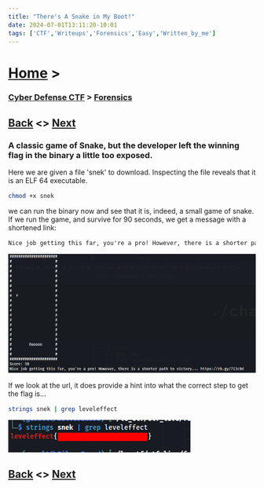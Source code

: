 ```yaml
---
title: "There's A Snake in My Boot!"
date: 2024-07-01T13:11:20-10:01
tags: ['CTF','Writeups','Forensics','Easy','Written_by_me']
---
```



# [Home](https://jjolley91.github.io/blog/) >

###  [Cyber Defense CTF](https://jjolley91.github.io/blog/level_effect_cyber_defense_ctf_2024/) >  [Forensics](https://jjolley91.github.io/blog/level_effect_cyber_defense_ctf_2024/Forensics/)

## [Back](https://jjolley91.github.io/blog/level_effect_cyber_defense_ctf_2024/Forensics/thats_epoch)  <> [Next](https://jjolley91.github.io/blog/level_effect_cyber_defense_ctf_2024/Forensics/double_take)

### A classic game of Snake, but the developer left the winning flag in the binary a little too exposed.


Here we are given a file 'snek' to download. Inspecting the file reveals that it is an ELF 64 executable.
```bash	
chmod +x snek
```
we can run the binary now and see that it is, indeed, a small game of snake. If we run the game, and survive for 90 seconds, we get a message with a shortened link: 

```txt
Nice job getting this far, you're a pro! However, there is a shorter path to victory... https://rb.gy/7i3c9d
``` 
![snek_1](https://github.com/jjolley91/blog/blob/main/static/le_ctf_24/snek_1.png?raw=true)

If we look at the url, it does provide a hint into what the correct step to get the flag is...

```bash
strings snek | grep leveleffect
```

![snek_2](https://github.com/jjolley91/blog/blob/main/static/le_ctf_24/snek_2.png?raw=true)

## [Back](https://jjolley91.github.io/blog/level_effect_cyber_defense_ctf_2024/Forensics/thats_epoch)  <> [Next](https://jjolley91.github.io/blog/level_effect_cyber_defense_ctf_2024/Forensics/double_take)